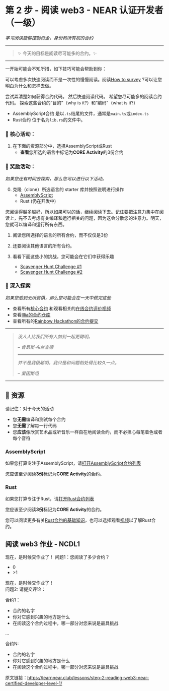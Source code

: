# 第 2 步 - 阅读 web3 - NEAR 认证开发者（一级）

_学习阅读能够控制资金，身份和所有权的合约_

--------

> :sparkles: 今天的目标是阅读尽可能多的合约。:sparkles: 

--------

一开始可能会不知所措，如下技巧可能会帮助到你：

可以考虑多次快速阅读而不是一次性的慢慢阅读。阅读[How to survey](https://hackmd.io/@nearly-learning/how-to-survey) ?可以让您明白为什么和怎样去做。

尝试弄清楚如何获得合约代码。 然后快速阅读代码。 希望您尽可能多的阅读合约代码。 探索这些合约的“目的”（why is it?）和“编码”（what is it?）

* AssemblyScript合约 是以`.ts`结尾的文件，通常是`main.ts`或`index.ts`
* Rust合约 位于名为`lib.rs`的文件中。

### :green_book: 核心活动：

1. 在下面的资源部分中，选择AssemblyScript或Rust
    * **查看**您所选的语言中标记为**CORE Activity**的3份合约

### :blue_book: 奖励活动：

_如果您还有时间去探索，那么您可以进行以下活动。_

0. 克隆（clone）所选语言的 starter 库并按照说明进行操作
    * [AssemblyScript](https://github.com/Learn-NEAR/starter--AssemblyScript)
    * Rust (仍在开发中)

您阅读得越多越好，所以如果可以的话，继续阅读下去。记住要把注意力集中在阅读上，先不去考虑有关编译和运行相关的问题，因为这会分散您的注意力。明天，您就可以编译和运行所有东西。

1. 阅读您所选择的语言的所有合约，而不仅仅是3份
2. 还要阅读其他语言的所有合约。
3. 看看下面这些小的挑战，您可能会在它们中获得乐趣

    * [Scavenger Hunt Challenge #1](https://hackmd.io/@nearly-learning/hunt-01)
    * [Scavenger Hunt Challenge #2](https://hackmd.io/@nearly-learning/hunt-02)


### :orange_book: 深入探索

_如果您感到无所畏惧，那么您可能会在一天中做完这些_

* 查看所有[核心合约](https://github.com/near/core-contracts) 和观看相关的[在线合约评价视频](https://www.youtube.com/watch?v=BA7VeUS_RAA&list=PL9tzQn_TEuFXnYksuNJwrl1l_AuWzn6eF)
* 查看[Illia的合约仓库](https://github.com/ilblackdragon/contracts)
* 查看所有的[Rainbow Hackathon的合约提交](https://docs.google.com/spreadsheets/d/19By6mCBnfCO076plLitF-S1MeTpVLgISF_aAlZ5I2-4/edit#gid=0)

---

> _没人人比我们所有人加到一起更聪明。_
>
> – _肯尼斯·布兰查德_
> 
> ---
> 
> _并不是我很聪明，我只是和问题相处得比较久一点。_
>
> – _爱因斯坦_

---

## :dart: 资源

请记住：对于今天的活动

* 您**无需**编译和测试每个合约
* 您**无需**了解每一行代码
* 您**应该**像欣赏艺术品或听音乐一样自在地阅读合约，而不必担心每笔着色或者每个音符

### AssemblyScript

如果您打算专注于AssemblyScript，请[打开AssemblyScript合约列表](https://airtable.com/shrG4kGx80F55usI4/tblwK6r2kVUfS7gDn)

您应该至少阅读**3份**标记为**CORE Activity**的合约。

### Rust

如果您打算专注于Rust，请[打开Rust合约列表](https://airtable.com/shrckdZAMgjbP3uBC/tblwK6r2kVUfS7gDn)

您应该至少阅读**3份**标记为**CORE Activity**的合约。

您可以阅读更多有关[Rust合约的基础知识](https://hackmd.io/@nearly-learning/contract-basics-rust)，也可以选择观看[视频](https://www.youtube.com/watch?v=AOvqsD-rBUw)以了解Rust合约。


## 阅读 web3 作业 - NCDL1

现在，是时候交作业了！
问题1：您阅读了多少合约？
* 0
* \>1

现在，是时候交作业了！  
问题2:  请提交评论：

合约1：
* 合约的名字
* 你对它感到兴趣的地方是什么
* 在阅读这个合约过程中，哪一部分对您来说是最具挑战

...

合约N:
* 合约的名字
* 你对它感到兴趣的地方是什么
* 在阅读这个合约过程中，哪一部分对您来说是最具挑战


原文链接：https://learnnear.club/lessons/step-2-reading-web3-near-certified-developer-level-1/
